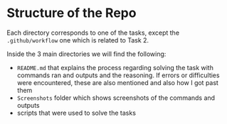 # Structure of the Repo

Each directory corresponds to one of the tasks, except the `.github/workflow` one which is related to Task 2.

Inside the 3 main directories we will find the following:
- `README.md` that explains the process regarding solving the task with commands ran and outputs and the reasoning. If errors or difficulties were encountered, these are also mentioned and also how I got past them
- `Screenshots` folder which shows screenshots of the commands and outputs
- scripts that were used to solve the tasks

